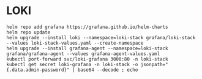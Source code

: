 # LOKI

`helm repo add grafana https://grafana.github.io/helm-charts`
<br>
`helm repo update`
<br>
`helm upgrade --install loki --namespace=loki-stack grafana/loki-stack --values loki-stack-values.yaml --create-namespace`
<br>
`helm upgrade --install grafana-agent --namespace=loki-stack grafana/grafana-agent --values grafana-agent-values.yaml`
<br>
`kubectl port-forward svc/loki-grafana 3000:80 -n loki-stack`
<br>
`kubectl get secret loki-grafana -n loki-stack -o jsonpath="{.data.admin-password}" | base64 --decode ; echo`
<br>
